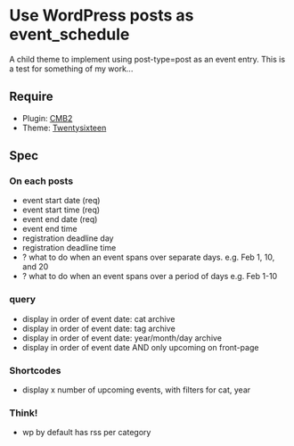 # Use WordPress posts as event_schedule

A child theme to implement using post-type=post as an event entry. This is a test for something of my work...

## Require

- Plugin: [CMB2](https://wordpress.org/plugins-wp/cmb2/)
- Theme: [Twentysixteen](https://wordpress.org/themes/twentysixteen/)

## Spec

### On each posts

- event start date (req)
- event start time (req)
- event end date (req)
- event end time
- registration deadline day
- registration deadline time
- ? what to do when an event spans over separate days. e.g. Feb 1, 10, and 20
- ? what to do when an event spans over a period of days e.g. Feb 1-10

### query

- display in order of event date: cat archive
- display in order of event date: tag archive
- display in order of event date: year/month/day archive
- display in order of event date AND only upcoming on front-page

### Shortcodes
- display x number of upcoming events, with filters for cat, year

### Think!

- wp by default has rss per category
